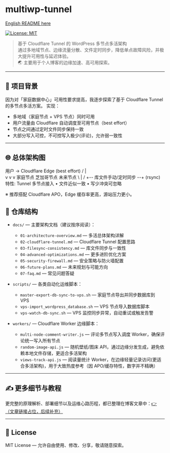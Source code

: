 # multiwp-tunnel

[English README here](README-en.md)

[![License: MIT](https://img.shields.io/badge/License-MIT-yellow.svg)](LICENSE)

> 基于 Cloudflare Tunnel 的 WordPress 多节点多活架构  
> 通过多地域节点、边缘流量分散、文件定时同步，降低单点故障风险，并极大提升可用性与延迟体验。  
> 🌏 主要用于个人博客的边缘加速、高可用探索。

---

## 🚀 项目背景

因为对「家庭数据中心」可用性要求提高，我逐步探索了基于 Cloudflare Tunnel 的多节点多活方案。
实现：
- 多地域（家庭节点 + VPS 节点）同时可用
- 用户流量由 Cloudflare 自动调度至可用节点（best effort）
- 节点之间通过定时文件同步保持一致
- 大部分写入可控，不可控写入极少(评论)，允许弱一致性

---

## 🌐 总体架构图
用户 -> Cloudflare Edge (best effort)
       /       |       \
      v        v        v
 家庭节点   芝加哥节点   未来节点
       \       |       /
    +-- 库文件手动/定时同步 --+
              (rsync)
特性: Tunnel 多节点接入 • 文件近似一致 • 写少冲突可忽略

※ 推荐搭配 Cloudflare APO，Edge 缓存率更高，源站压力更小。

## 📂 仓库结构

- `docs/` — 主要架构文档（建议按序阅读）：
  - `01-architecture-overview.md` — 多活总体架构详解
  - `02-cloudflare-tunnel.md` — Cloudflare Tunnel 配置思路
  - `03-filesync-consistency.md` — 库文件同步与一致性
  - `04-advanced-optimizations.md` — 更多进阶优化方案
  - `05-security-firewall.md` — 安全策略与防火墙配置
  - `06-future-plans.md` — 未来规划与可能方向
  - `07-faq.md` — 常见问题答疑

- `scripts/` — 各类自动化运维脚本：
  - `master-export-db-sync-to-vps.sh` — 家庭节点导出并同步数据库到 VPS
  - `vps-import_wordpress_database.sh` — VPS 节点导入数据库脚本
  - `vps-watch-db-sync.sh` — VPS 监控同步异常，自动重试或触发告警

- `workers/` — Cloudflare Worker 边缘脚本：
  - `multi-node-comment-writer.js` — 评论多节点写入调度 Worker，确保评论统一写入所有节点
  - `random-image-api.js` — 随机壁纸/图床 API，通过边缘分发生成，避免依赖本地文件存储，更适合多活架构
  - `views-track-api.js` — 阅读量统计 Worker，在边缘轻量记录访问(更适合多活架构)，用于大致热度参考（因 APO/缓存特性，数字并不精确）
---

## ✍️ 更多细节与教程

更完整的原理解析、部署细节以及运维心路历程，都已整理在博客文章中：[👉（文章链接占位，后续补充）](https://blog.tangwudi.com/...)

---

## 📝 License

MIT License — 允许自由使用、修改、分享，敬请随意探索。